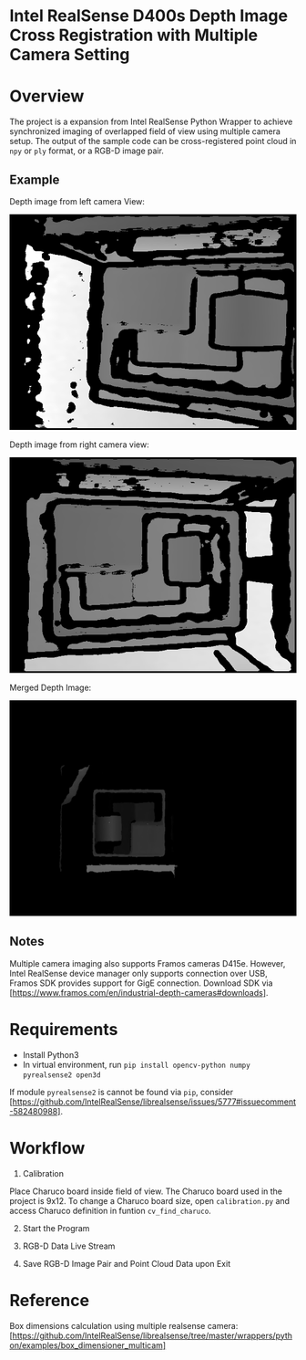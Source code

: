 # Intel RealSense D400s Depth Image Cross Registration with Multiple Camera Setting
 
# Overview
The project is a expansion from Intel RealSense Python Wrapper to achieve synchronized imaging of overlapped field of view using multiple camera setup. The output of the sample code can be cross-registered point cloud in `npy` or `ply` format, or a RGB-D image pair.

## Example
Depth image from left camera View:


![alt text](https://github.com/StevenSunS/IntelRealSense-multicam_depth_image/blob/main/example/left_depth.png)

Depth image from right camera view:


![alt text](https://github.com/StevenSunS/IntelRealSense-multicam_depth_image/blob/main/example/right_depth.png)

Merged Depth Image:


![alt text](https://github.com/StevenSunS/IntelRealSense-multicam_depth_image/blob/main/example/merged_depth.png)

## Notes
Multiple camera imaging also supports Framos cameras D415e. However, Intel RealSense device manager only supports connection over USB, Framos SDK provides support for GigE connection. Download SDK via [https://www.framos.com/en/industrial-depth-cameras#downloads].


# Requirements

- Install Python3
- In virtual environment, run `pip install opencv-python numpy pyrealsense2 open3d`

If module `pyrealsense2` is cannot be found via `pip`, consider [https://github.com/IntelRealSense/librealsense/issues/5777#issuecomment-582480988].


# Workflow

1. Calibration

Place Charuco board inside field of view. The Charuco board used in the project is 9x12. To change a Charuco board size, open `calibration.py` and access Charuco definition in funtion `cv_find_charuco`.

2. Start the Program

3. RGB-D Data Live Stream

4. Save RGB-D Image Pair and Point Cloud Data upon Exit


# Reference
Box dimensions calculation using multiple realsense camera: [https://github.com/IntelRealSense/librealsense/tree/master/wrappers/python/examples/box_dimensioner_multicam]

